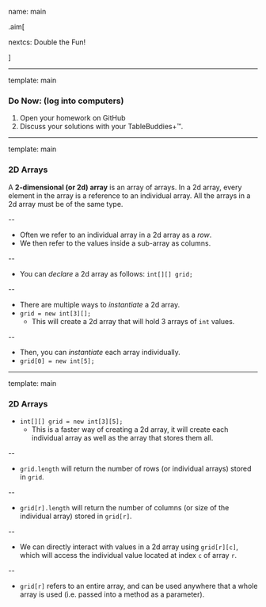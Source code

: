 name: main

.aim[<div>
nextcs: Double the Fun!
</div>]

---
template: main

### Do Now: (log into computers)

1. Open your homework on GitHub
2. Discuss your solutions with your TableBuddies+™.


---
template: main

### 2D Arrays
A __2-dimensional (or 2d) array__ is an array of arrays. In a 2d array, every element in the array is a reference to an individual array. All the arrays in a 2d array must be of the same type.

--
- Often we refer to an individual array in a 2d array as a _row_.  
- We then refer to the values inside a sub-array as columns.

--
- You can _declare_ a 2d array as follows: `int[][] grid;`

--
- There are multiple ways to _instantiate_ a 2d array.
- `grid = new int[3][];`
  - This will create a 2d array that will hold 3 arrays of `int` values.

--
  - Then, you can _instantiate_ each array individually.
  - `grid[0] = new int[5];`

---
template: main

### 2D Arrays

- `int[][] grid = new int[3][5];`
  - This is a faster way of creating a 2d array, it will create each individual array as well as the array that stores them all.

--
- `grid.length` will return the number of rows (or individual arrays) stored in `grid`.

--
- `grid[r].length` will return the number of columns (or size of the individual array) stored in `grid[r]`.

--
- We can directly interact with values in a 2d array using `grid[r][c]`, which will access the individual value located at index `c` of array `r`.

--
- `grid[r]` refers to an entire array, and can be used anywhere that a whole array is used (i.e. passed into a method as a parameter).
